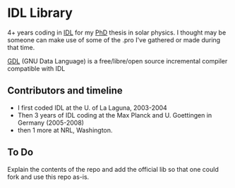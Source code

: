 IDL Library
==================================================
4+ years coding in [IDL](http://www.exelisvis.com/ProductsServices/IDL.aspx) for my [PhD](http://brunosan.eu/about-2/work/phd/) thesis in solar physics. I thought may be someone can make use of some of the .pro I've gathered or made during that time.

[GDL](http://gnudatalanguage.sourceforge.net/) (GNU Data Language) is a free/libre/open source incremental compiler compatible with IDL


Contributors and timeline
------------------------------
* I first coded IDL at the U. of La Laguna, 2003-2004
* Then 3 years of IDL coding at the Max Planck and U. Goettingen in Germany (2005-2008)
* then 1 more at NRL, Washington.

To Do
-----

Explain the contents of the repo and add the official lib so that one could fork and use this repo as-is.